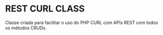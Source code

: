 # REST CURL CLASS 

Classe criada para facilitar o uso do PHP CURL com APIs REST com todos os métodos CRUDs.

